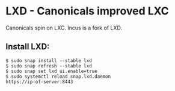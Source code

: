 LXD - Canonicals improved LXC
==============================

Canonicals spin on LXC. Incus is a fork of LXD.  

Install LXD:
-----------

    $ sudo snap install --stable lxd
    $ sudo snap refresh --stable lxd
    $ sudo snap set lxd ui.enable=true
    $ sudo systemctl reload snap.lxd.daemon
    https://ip-of-server:8443